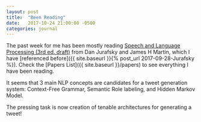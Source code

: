 ```yaml
---
layout: post
title:  "Been Reading"
date:   2017-10-24 21:00:00 -0500
categories: journal
---
```


The past week for me has been mostly reading [Speech and Language Processing (3rd ed. draft)](https://web.stanford.edu/~jurafsky/slp3/) from Dan Jurafsky and James H Martin,
which I have [referenced before]({{ site.baseurl }}{% post_url 2017-09-28-Jurafsky %}). Check the 
[Papers List]({{ site.baseurl }}/papers) to see everything I have been reading.

It seems that 3 main NLP concepts are candidates for a tweet generation system: Context-Free Grammar, Semantic Role labeling,
and Hidden Markov Model.

The pressing task is now creation of tenable architectures for generating a tweet!
